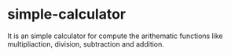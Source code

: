 # simple-calculator
It is an simple calculator for compute the arithematic  functions like multipliaction, division, subtraction and addition.  

